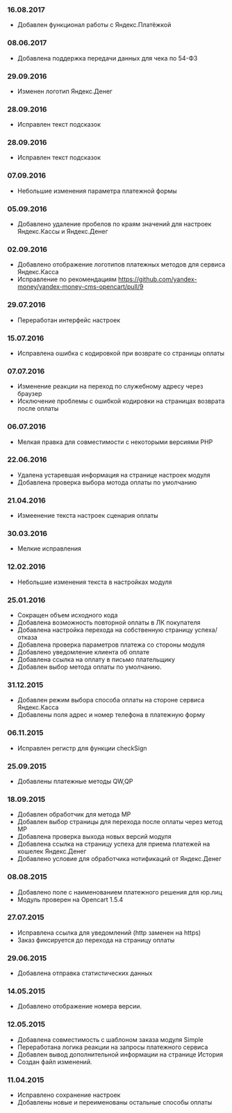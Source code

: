 ### 16.08.2017
* Добавлен функционал работы с Яндекс.Платёжкой

### 08.06.2017
* Добавлена поддержка передачи данных для чека по 54-ФЗ

### 29.09.2016
* Изменен логотип Яндекс.Денег

### 28.09.2016
* Исправлен текст подсказок

### 28.09.2016
* Исправлен текст подсказок

### 07.09.2016
* Небольшие изменения параметра платежной формы

### 05.09.2016
* Добавлено удаление пробелов по краям значений для настроек Яндекс.Кассы и Яндекс.Денег

### 02.09.2016
* Добавлено отображение логотипов платежных методов для сервиса Яндекс.Касса
* Исправление по рекомендациям https://github.com/yandex-money/yandex-money-cms-opencart/pull/9

### 29.07.2016
* Переработан интерфейс настроек

### 15.07.2016
* Исправлена ошибка с кодировкой при возврате со страницы оплаты

### 07.07.2016
* Изменение реакции на переход по служебному адресу через браузер
* Исключение проблемы с ошибкой кодировки на страницах возврата после оплаты

### 06.07.2016
* Мелкая правка для совместимости с некоторыми версиями PHP

### 22.06.2016
* Удалена устаревшая информация на странице настроек модуля
* Добавлена проверка выбора мотода оплаты по умолчанию

### 21.04.2016
* Измеенение текста настроек сценария оплаты

### 30.03.2016
* Мелкие исправления

### 12.02.2016
* Небольшие изменения текста в настройках модуля

### 25.01.2016
* Сокращен объем исходного кода
* Добавлена возможность повторной оплаты в ЛК покупателя
* Добавлена настройка перехода на собственную страницу успеха/отказа
* Добавлена проверка параметров платежа со стороны модуля
* Добавлено уведомление клиента об оплате
* Добавлена ссылка на оплату в письмо плательщику 
* Добавлен выбор метода оплаты по умолчанию.

### 31.12.2015
* Добавлен режим выбора способа оплаты на стороне сервиса Яндекс.Касса
* Добавлены поля адрес и номер телефона в платежную форму

### 06.11.2015
* Исправлен регистр для функции checkSign 

### 25.09.2015
* Добавлены платежные методы QW,QP

### 18.09.2015
* Добавлен обработчик для метода MP
* Добавлен выбор страницы для перехода после оплаты через метод MP
* Добавлена проверка выхода новых версий модуля
* Добавлена ссылка на страницу успеха для приема платежей на кошелек Яндекс.Денег
* Добавлено условие для обработчика нотификаций от Яндекс.Денег

### 08.08.2015
* Добавлено поле с наименованием платежного решения для юр.лиц
* Модуль проверен на Opencart 1.5.4

### 27.07.2015
* Исправлена ссылка для уведомлений (http заменен на https)
* Заказ фиксируется до перехода на страницу оплаты

### 29.06.2015
* Добавлена отправка статистических данных

### 14.05.2015
* Добавлено отображение номера версии.

### 12.05.2015
* Добавлена совместимость с шаблоном заказа модуля Simple
* Переработана логика реакции на запросы платежного сервиса
* Добавлен вывод дополнительной информации на странице История
* Создан файл изменений.

### 11.04.2015
* Исправлено сохранение настроек
* Добавлены новые и переименованы остальные способы оплаты 
